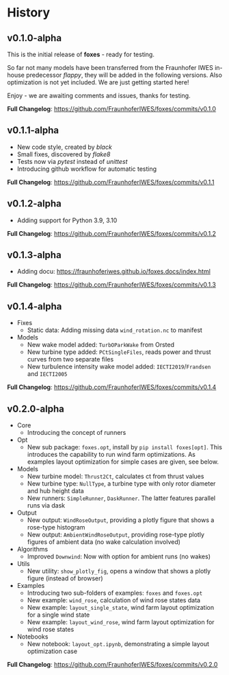 # History

## v0.1.0-alpha

This is the initial release of **foxes** - ready for testing.

So far not many models have been transferred from the Fraunhofer IWES in-house predecessor *flappy*, they will be added in the following versions. Also optimization is not yet included. We are just getting started here!

Enjoy - we are awaiting comments and issues, thanks for testing.

**Full Changelog**: https://github.com/FraunhoferIWES/foxes/commits/v0.1.0

## v0.1.1-alpha

- New code style, created by *black*
- Small fixes, discovered by *flake8*
- Tests now via *pytest* instead of *unittest*
- Introducing github workflow for automatic testing

**Full Changelog**: https://github.com/FraunhoferIWES/foxes/commits/v0.1.1

## v0.1.2-alpha

- Adding support for Python 3.9, 3.10

**Full Changelog**: https://github.com/FraunhoferIWES/foxes/commits/v0.1.2

## v0.1.3-alpha

- Adding docu: https://fraunhoferiwes.github.io/foxes.docs/index.html

**Full Changelog**: https://github.com/FraunhoferIWES/foxes/commits/v0.1.3

## v0.1.4-alpha

- Fixes
    - Static data: Adding missing data `wind_rotation.nc` to manifest
- Models
    - New wake model added: `TurbOParkWake` from Orsted
    - New turbine type added: `PCtSingleFiles`, reads power and thrust curves from two separate files
    - New turbulence intensity wake model added: `IECTI2019`/`Frandsen` and `IECTI2005`

**Full Changelog**: https://github.com/FraunhoferIWES/foxes/commits/v0.1.4

## v0.2.0-alpha

- Core
    - Introducing the concept of runners
- Opt
    - New sub package: `foxes.opt`, install by `pip install foxes[opt]`. This introduces the capability to run wind farm optimizations. As examples layout optimization for simple cases are given, see below.
- Models
    - New turbine model: `Thrust2Ct`, calculates ct from thrust values
    - New turbine type: `NullType`, a turbine type with only rotor diameter and hub height data
    - New runners: `SimpleRunner`, `DaskRunner`. The latter features parallel runs via dask
- Output
    - New output: `WindRoseOutput`, providing a plotly figure that shows a rose-type histogram
    - New output: `AmbientWindRoseOutput`, providing rose-type plotly figures of ambient data (no wake calculation involved)
- Algorithms
    - Improved `Downwind`: Now with option for ambient runs (no wakes)
- Utils
    - New utility: `show_plotly_fig`, opens a window that shows a plotly figure (instead of browser)
- Examples
    - Introducing two sub-folders of examples: `foxes` and `foxes.opt`
    - New example: `wind_rose`, calculation of wind rose states data
    - New example: `layout_single_state`, wind farm layout optimization for a single wind state
    - New example: `layout_wind_rose`, wind farm layout optimization for wind rose states
- Notebooks
    - New notebook: `layout_opt.ipynb`, demonstrating a simple layout optimization case
    
**Full Changelog**: https://github.com/FraunhoferIWES/foxes/commits/v0.2.0
